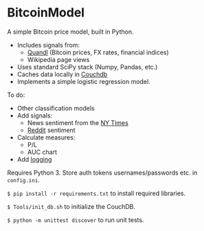 # BitcoinModel
A simple Bitcoin price model, built in Python.

* Includes signals from:
	- [Quandl](https://www.quandl.com/tools/python) (Bitcoin prices, FX rates, financial indices)
	- Wikipedia page views
* Uses standard SciPy stack (Numpy, Pandas, etc.)
* Caches data locally in [Couchdb](http://pythonhosted.org/CouchDB)
* Implements a simple logistic regression model.

To do:

* Other classification models
* Add signals:
	- News sentiment from the [NY Times](http://developer.nytimes.com/article_search_v2.json#/README)
	- [Reddit](https://github.com/reddit/reddit/wiki/API) sentiment
* Calculate measures:
	- P/L
	- AUC chart
* Add [logging](https://docs.python.org/3/howto/logging.html#logging-basic-tutorial)

Requires Python 3.  Store auth tokens usernames/passwords etc. in `config.ini`.

`$ pip install -r requirements.txt` to install required libraries.

`$ Tools/init_db.sh` to initialize the CouchDB.

`$ python -m unittest discover` to run unit tests.
